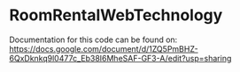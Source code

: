 # RoomRentalWebTechnology

Documentation for this code can be found on: https://docs.google.com/document/d/1ZQ5PmBHZ-6QxDknkq9l0477c_Eb38I6MheSAF-GF3-A/edit?usp=sharing

